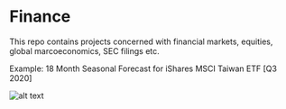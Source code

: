 # Finance

This repo contains projects concerned with financial markets, equities, global marcoeconomics, SEC filings etc.

Example: 18 Month Seasonal Forecast for iShares MSCI Taiwan ETF [Q3 2020]

![alt text](https://github.com/BrandonToushan/Finance/blob/master/images/two_sigma_PE.png)
